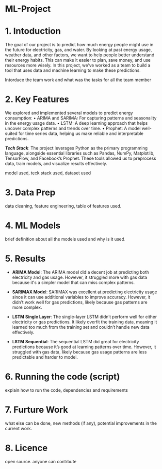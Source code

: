 # ML-Project

# 1. Intoduction
The goal of our project is to predict how much energy people might use in the future for electricity, gas, and water. By looking at past energy usage, weather data, and other factors, we want to help people better understand their energy habits. This can make it easier to plan, save money, and use resources more wisely. In this project, we’ve worked as a team to build a tool that uses data and machine learning to make these predictions. 

Intorduce the team work and what was the tasks for all the team member

# 2. Key Features

We explored and implemented several models to predict energy consumption:
	•	ARIMA and SARIMA: For capturing patterns and seasonality in the energy usage data.
	•	LSTM: A deep learning approach that helps uncover complex patterns and trends over time.
	•	Prophet: A model well-suited for time series data, helping us make reliable and interpretable predictions.

***Tech Stack***:
The project leverages Python as the primary programming language, alongside essential libraries such as Pandas, NumPy, Matplotlib, TensorFlow, and Facebook’s Prophet. These tools allowed us to preprocess data, train models, and visualize results effectively.

model used, teck stack used, dataset used

# 3. Data Prep
data cleaning, feature engineering, table of features used. 

# 4. ML Models
brief definition about all the models used and why is it used.

# 5. Results

- **ARIMA Model**:
The ARIMA model did a decent job at predicting both electricity and gas usage. However, it struggled more with gas data because it's a simpler model that can miss complex patterns.

- **SARIMAX Model**:
SARIMAX was excellent at predicting electricity usage since it can use additional variables to improve accuracy. However, it didn’t work well for gas predictions, likely because gas patterns are more complex.

- **LSTM Single Layer**:
The single-layer LSTM didn’t perform well for either electricity or gas predictions. It likely overfit the training data, meaning it learned too much from the training set and couldn’t handle new data effectively.

- **LSTM Sequential**:
The sequential LSTM did great for electricity predictions because it’s good at learning patterns over time. However, it struggled with gas data, likely because gas usage patterns are less predictable and harder to model.

# 6. Running the code (script)
explain how to run the code, dependencies and requirements

# 7. Furture Work
what else can be done, new methods (if any), potential improvements in the current work.

# 8. Licence
open source. anyone can contrbute
